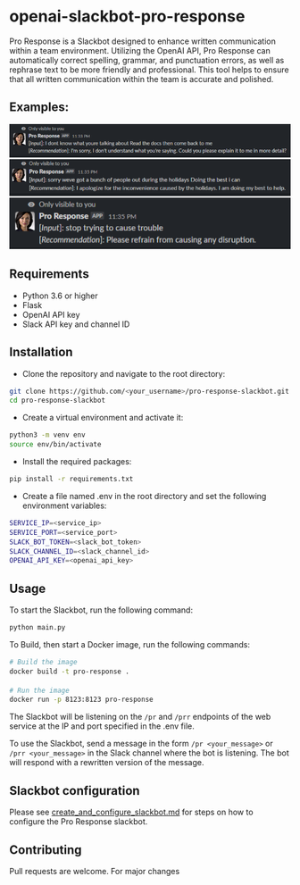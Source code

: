 # openai-slackbot-pro-response
Pro Response is a Slackbot designed to enhance written communication within a team environment. Utilizing the OpenAI API, Pro Response can automatically correct spelling, grammar, and punctuation errors, as well as rephrase text to be more friendly and professional. This tool helps to ensure that all written communication within the team is accurate and polished.


## Examples:
![image](docs/examples/example1.PNG)
![image](docs/examples/example2.PNG)
![image](docs/examples/example3.PNG)


## Requirements
- Python 3.6 or higher
- Flask
- OpenAI API key
- Slack API key and channel ID

## Installation
- Clone the repository and navigate to the root directory:
```bash
git clone https://github.com/<your_username>/pro-response-slackbot.git
cd pro-response-slackbot
```

- Create a virtual environment and activate it:
```bash
python3 -m venv env
source env/bin/activate
```

- Install the required packages:
```bash
pip install -r requirements.txt
```

- Create a file named .env in the root directory and set the following environment variables:
```bash
SERVICE_IP=<service_ip>
SERVICE_PORT=<service_port>
SLACK_BOT_TOKEN=<slack_bot_token>
SLACK_CHANNEL_ID=<slack_channel_id>
OPENAI_API_KEY=<openai_api_key>
```

## Usage
To start the Slackbot, run the following command:
```bash
python main.py
```

To Build, then start a Docker image, run the following commands:
```bash
# Build the image
docker build -t pro-response .

# Run the image
docker run -p 8123:8123 pro-response
```

The Slackbot will be listening on the `/pr` and `/prr` endpoints of the web service at the IP and port specified in the .env file.

To use the Slackbot, send a message in the form `/pr <your_message>` or `/prr <your_message>` in the Slack channel where the bot is listening. The bot will respond with a rewritten version of the message.


## Slackbot configuration
Please see [create_and_configure_slackbot.md](docs/create_and_configure_slackbot.md) for steps on how to configure the Pro Response slackbot.


## Contributing
Pull requests are welcome. For major changes